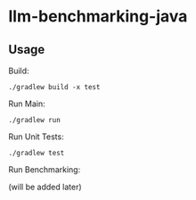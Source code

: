 # llm-benchmarking-java

## Usage

Build:

```shell
./gradlew build -x test
```

Run Main:

```shell
./gradlew run
```

Run Unit Tests:

```shell
./gradlew test
```

Run Benchmarking:

(will be added later)
